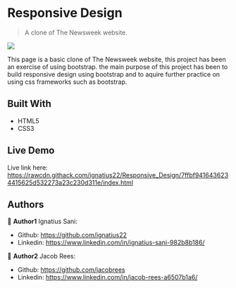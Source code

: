 # Responsive Design

> A clone of The Newsweek website.

![](images/Screenshot.png)

This page is a basic clone of The Newsweek website, this project has been an exercise of using bootstrap. the main purpose of this project has been to build responsive design using bootstrap and to aquire further practice on using css frameworks such as bootstrap. 

## Built With

- HTML5
- CSS3


## Live Demo

Live link here: https://rawcdn.githack.com/ignatius22/Responsive_Design/7ffbf9416436234415625d532273a23c230d311e/index.html


## Authors

👤 **Author1**
Ignatius Sani:
- Github: https://github.com/ignatius22 
- Linkedin: https://www.linkedin.com/in/ignatius-sani-982b8b186/  

👤 **Author2**
Jacob Rees:
- Github: https://github.com/jacobrees
- Linkedin: https://www.linkedin.com/in/jacob-rees-a6507b1a6/


